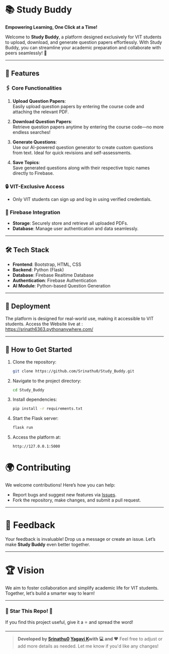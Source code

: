 # 📚 Study Buddy  

**Empowering Learning, One Click at a Time!**  

Welcome to **Study Buddy**, a platform designed exclusively for VIT students to upload, download, and generate question papers effortlessly. With Study Buddy, you can streamline your academic preparation and collaborate with peers seamlessly! 🚀  

---

## 🌟 Features  

### 🖇️ **Core Functionalities**  
1. **Upload Question Papers**:  
   Easily upload question papers by entering the course code and attaching the relevant PDF.  

2. **Download Question Papers**:  
   Retrieve question papers anytime by entering the course code—no more endless searches!  

3. **Generate Questions**:  
   Use our AI-powered question generator to create custom questions from text. Ideal for quick revisions and self-assessments.  

4. **Save Topics**:  
   Save generated questions along with their respective topic names directly to Firebase.  

### 🔒 **VIT-Exclusive Access**  
- Only VIT students can sign up and log in using verified credentials.  

### 📂 **Firebase Integration**  
- **Storage**: Securely store and retrieve all uploaded PDFs.  
- **Database**: Manage user authentication and data seamlessly.  

---

## 🛠️ Tech Stack  

- **Frontend**: Bootstrap, HTML, CSS  
- **Backend**: Python (Flask)  
- **Database**: Firebase Realtime Database  
- **Authentication**: Firebase Authentication  
- **AI Module**: Python-based Question Generation  

---

## 🚀 Deployment  

The platform is designed for real-world use, making it accessible to VIT students.
Access the Website live at : https://srinath6363.pythonanywhere.com/

---

## 🔧 How to Get Started  

1. Clone the repository:  
   ```bash  
   git clone https://github.com/Srinathu0/Study_Buddy.git

2. Navigate to the project directory:
   ```bash
   cd Study_Buddy
   
3. Install dependencies:
   ```bash
   pip install -r requirements.txt  

4. Start the Flask server:
   ```bash
   flask run

5. Access the platform at:
   ```bash
   http://127.0.0.1:5000

# 🌍 Contributing  

We welcome contributions! Here’s how you can help:  

- Report bugs and suggest new features via [Issues](https://github.com/Srinathu0/Study_Buddy/issues).  
- Fork the repository, make changes, and submit a pull request.  

---

# 💬 Feedback  

Your feedback is invaluable! Drop us a message or create an issue. Let’s make **Study Buddy** even better together.  

---

# 🏆 Vision  

We aim to foster collaboration and simplify academic life for VIT students. Together, let’s build a smarter way to learn!  

---

### 🌟 Star This Repo! 🌟  

If you find this project useful, give it a ⭐️ and spread the word!  

---

> **Developed by [Srinathu0](https://github.com/Srinathu0) [Yagavi K](https://github.com/Yagavi8116)with 💻 and ❤️**
> Feel free to adjust or add more details as needed. Let me know if you'd like any changes!
